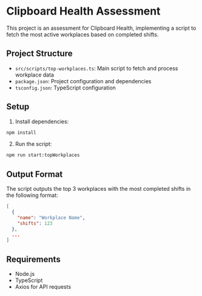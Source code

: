 # Clipboard Health Assessment

This project is an assessment for Clipboard Health, implementing a script to fetch the most active workplaces based on completed shifts.

## Project Structure

- `src/scripts/top-workplaces.ts`: Main script to fetch and process workplace data
- `package.json`: Project configuration and dependencies
- `tsconfig.json`: TypeScript configuration

## Setup

1. Install dependencies:
```bash
npm install
```

2. Run the script:
```bash
npm run start:topWorkplaces
```

## Output Format

The script outputs the top 3 workplaces with the most completed shifts in the following format:
```json
[
  {
    "name": "Workplace Name",
    "shifts": 123
  },
  ...
]
```

## Requirements

- Node.js
- TypeScript
- Axios for API requests 